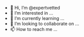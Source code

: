 - 👋 Hi, I’m @expertvetted
- 👀 I’m interested in ...
- 🌱 I’m currently learning ...
- 💞️ I’m looking to collaborate on ...
- 📫 How to reach me ...

<!---
expertvetted/expertvetted is a ✨ special ✨ repository because its `README.md` (this file) appears on your GitHub profile.
You can click the Preview link to take a look at your changes.
--->
